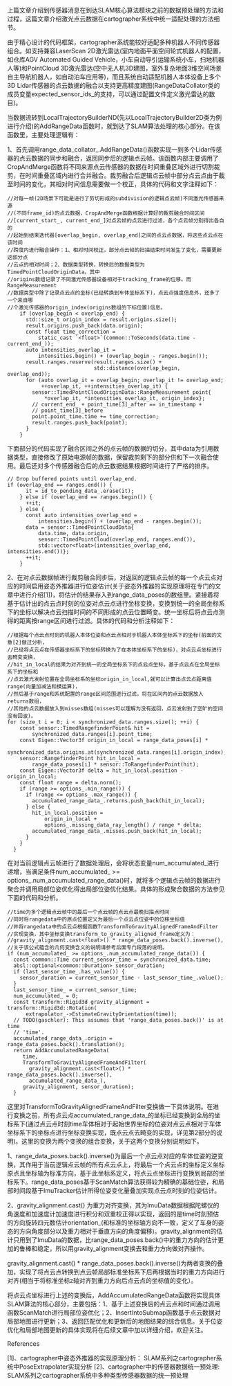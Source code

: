 上篇文章介绍到传感器消息在到达SLAM核心算法模块之前的数据预处理的方法和过程，这篇文章介绍激光点云数据在cartographer系统中统一适配处理的方法细节。

由于精心设计的代码框架，cartographer系统能较好适配多种机器人不同传感器组合。如支持兼容LaserScan 2D激光雷达(室内地面平面空间轮式机器人的配置，如仓库AGV Automated Guided Vehicle，小车自动导引运输系统小车，扫地机器人等)和PointCloud 3D激光雷达(空中无人机3D建图，室外复杂地面3维空间场景自主导航机器人，如自动泊车应用等)，而且系统自动适配机器人本体设备上多个3D Lidar传感器的点云数据的融合以支持更高精度建图(RangeDataCollator类的成员变量expected_sensor_ids_的支持，可以通过配置文件定义激光雷达的数目)。

当数据流转到LocalTrajectoryBuilderND(先以LocalTrajectoryBuilder2D类为例进行介绍)的AddRangeData函数时，就到达了SLAM算法处理的核心部分。在该函数里，主要处理逻辑有：

1、首先调用range_data_collator_.AddRangeData()函数实现一到多个Lidar传感器的点云数据的同步和融合，返回同步后的逻辑点云帧。该函数内部主要调用了CropAndMerge函数将不同来源点云传感器的数据在时间重叠区域外进行切割裁剪，在时间重叠区域内进行合并融合。裁剪融合后逻辑点云帧中部分点云点由于截至时间的变化，其相对时间信息需要做一个校正，具体的代码和文字注释如下：

```
//对每一帧(2D场景下可能是进行了剪切形成的subdivision的逻辑点云帧)不同激光传感器来源
//(不同frame_id)的点云数据，CropAndMerge函数根据计算好的裁剪融合时间区间
//[current_start_, current_end_]对点云帧的点云进行过滤，各个点云帧分别得出各自的
//起始到结束迭代器[overlap_begin, overlap_end]之间的点云点数据，将这些点云点在该时间
//跨度内进行融合操作：1、相对时间校正，部分点云帧的扫描结束时间发生了变化，需要更新这部分点
//云点的相对时间；2、数据类型转换，转换后的数据类型为TimedPointCloudOriginData。其中
//origins数组记录了不同激光传感器设备相对于tracking_frame的位移。而RangeMeasurement
//数据类型中除了记录点云点的坐标(已经转换到车体坐标系下)，点云点强度信息外，还多了一个来自哪
//个激光传感器的origin_index(origins数组的下标位置)信息。
    if (overlap_begin < overlap_end) {
      std::size_t origin_index = result.origins.size();
      result.origins.push_back(data.origin);
      const float time_correction =
          static_cast `<float>`(common::ToSeconds(data.time - current_end_));
      auto intensities_overlap_it =
          intensities.begin() + (overlap_begin - ranges.begin());
      result.ranges.reserve(result.ranges.size() +
                            std::distance(overlap_begin, overlap_end));
      for (auto overlap_it = overlap_begin; overlap_it != overlap_end;
           ++overlap_it, ++intensities_overlap_it) {
        sensor::TimedPointCloudOriginData::RangeMeasurement point{
            *overlap_it, *intensities_overlap_it, origin_index};
        // current_end_ + point_time[3]_after == in_timestamp +
        // point_time[3]_before
        point.point_time.time += time_correction;
        result.ranges.push_back(point);
      }
    }
```

下面部分的代码实现了融合区间之外的点云帧的数据的切分，其中data为引用数据类型，直接修改了原始电源帧的数据，保留裁剪剩下的部分供和下一次融合使用。最后还对多个传感器融合后的点云数据结果根据时间进行了严格的排序。

```
// Drop buffered points until overlap_end.
if (overlap_end == ranges.end()) {
      it = id_to_pending_data_.erase(it);
    } else if (overlap_end == ranges.begin()) {
      ++it;
    } else {
      const auto intensities_overlap_end =
          intensities.begin() + (overlap_end - ranges.begin());
      data = sensor::TimedPointCloudData{
          data.time, data.origin,
          sensor::TimedPointCloud(overlap_end, ranges.end()),
          std::vector<float>(intensities_overlap_end, intensities.end())};
      ++it;
    }
```
2、在对点云数据帧进行裁剪融合同步后，对返回的逻辑点云帧的每一个点云点对应的时间启用姿态外推器进行位姿估计(关于姿态外推器的实现原理将在专门的文章中进行介绍[1])，将估计的结果存入到range_data_poses的数组里。紧接着将基于估计出的点云点时刻的位姿对点云点进行坐标变换，变换到统一的全局坐标系下的坐标以解决点云扫描时间的不同形成的点云位置畸变。统一坐标后将点云点测得的距离按range区间进行过滤。具体的代码和分析注释如下：

```
//根据每个点云点时刻的机器人本体位姿和点云点相对于机器人本体坐标系下的坐标(前面的文章[2]做过分析，
//已经将点云点在传感器坐标系下的坐标转换为了在本体坐标系下的坐标)，对点云点坐标进行去畸变变换，
//hit_in_local的结果为对齐到统一的全局坐标系下的点云点坐标，基于点云点在全局坐标系下的坐标和
//点云激光发射位置在全局坐标系的坐标origin_in_local,就可以计算出点云点距离值range(向量加减法和模运算)，
//然后基于range和系统配置的range区间范围进行过滤，将在区间内的点云数据放入returns数组，
//其他的点云数据放入到misses数组(misses可以理解为没有返回，点云发射到了空旷的空间没有回波)。
for (size_t i = 0; i < synchronized_data.ranges.size(); ++i) {
    const sensor::TimedRangefinderPoint& hit =
        synchronized_data.ranges[i].point_time;
    const Eigen::Vector3f origin_in_local = range_data_poses[i] *
 synchronized_data.origins.at(synchronized_data.ranges[i].origin_index);
    sensor::RangefinderPoint hit_in_local =
        range_data_poses[i] * sensor::ToRangefinderPoint(hit);
    const Eigen::Vector3f delta = hit_in_local.position - origin_in_local;
    const float range = delta.norm();
    if (range >= options_.min_range()) {
      if (range <= options_.max_range()) {
        accumulated_range_data_.returns.push_back(hit_in_local);
      } else {
        hit_in_local.position =
            origin_in_local +
            options_.missing_data_ray_length() / range * delta;
        accumulated_range_data_.misses.push_back(hit_in_local);
      }
    }
  }
```

在对当前逻辑点云帧进行了数据处理后，会将状态变量num_accumulated_进行递增，当满足条件num_accumulated_ >= options_.num_accumulated_range_data()时，就将多个逻辑点云帧的数据进行聚合并调用局部位姿优化得出局部位姿优化结果。具体的形成聚合数据的方法参见下面的代码和分析。
```
//time为多个逻辑点云帧中的最后一个点云帧的点云点最晚扫描点时间
//同时将rangedata中的原点位置定义为最后一个点云点位姿中的位移坐标值
//并将rangedata中的点云点根据函数TransformToGravityAlignedFrameAndFilter   
//实现变换，其中坐标变换transform_to_gravity_aligned_frame定义为：
//gravity_alignment.cast<float>() * range_data_poses.back().inverse(),
//关于该公式蕴含的几何变换含义的说明请参考后面专门段落的说明。
if (num_accumulated_ >= options_.num_accumulated_range_data()) {
  const common::Time current_sensor_time = synchronized_data.time;
  absl::optional<common::Duration> sensor_duration;
  if (last_sensor_time_.has_value()) {
    sensor_duration = current_sensor_time - last_sensor_time_.value();
  }
  last_sensor_time_ = current_sensor_time;
  num_accumulated_ = 0;
  const transform::Rigid3d gravity_alignment = transform::Rigid3d::Rotation(
      extrapolator_->EstimateGravityOrientation(time));
  // TODO(gaschler): This assumes that 'range_data_poses.back()' is at time
  // 'time'.
  accumulated_range_data_.origin = range_data_poses.back().translation();
  return AddAccumulatedRangeData(
     time,
     TransformToGravityAlignedFrameAndFilter(
       gravity_alignment.cast<float>() * range_data_poses.back().inverse(),
       accumulated_range_data_),
     gravity_alignment, sensor_duration);
  }
```

这里对TransformToGravityAlignedFrameAndFilter变换做一下具体说明。在进行变换之前，所有点云点accumulated_range_data_的坐标已经变换到全局的坐标系下(通过点云点时刻time车体相对于起始世界坐标的位姿对点云点相对于车体坐标系下的坐标点进行坐标变换实现，既点云点去畸变的实现，详见第2部分的说明)。这里的变换为两个变换的组合变换，关于这两个变换分别说明如下。

1、range_data_poses.back().inverse()为最后一个点云点对应的车体位姿的逆变换，其作用于当前逻辑点云帧的所有点云点上，将最后一个点云点的坐标定义坐标原点且坐标轴为标准方向，基于此坐标系定义，将点云点坐标进行变换到局部的坐标系下。range_data_poses基于ScanMatch算法获得较为精确的基础位姿，和局部时间段基于ImuTracker估计所得位姿变化量叠加实现点云点时刻的位姿估计。

2、gravity_alignment.cast<float>() 为重力对齐变换，其为ImuData数据根据陀螺仪的角速度和加速度计加速度进行积分和双重校正得以实现，返回的是time时刻预估的方向旋转四元数估计orientation_(和标准的坐标轴方向不一致，定义了车身的姿态的方向角度部分以及重力相对于垂直方向的角度偏移)。gravity_alignment的估计只用到了ImuData的数据，比range_data_poses.back()中的重力方向的估计更加的鲁棒和稳定，所以用gravity_alignment变换去和重力方向做对齐操作。

gravity_alignment.cast<float>() * range_data_poses.back().inverse()为两者变换的叠加，实现了将点云点转换到点云帧局部标准坐标系下后再根据当时的重力方向进行对齐(相当于将标准坐标z轴对齐到重力方向后点云点的坐标值的变化）。

将点云点坐标进行上述的变换后，AddAccumulatedRangeData函数将实现具体SLAM算法的核心部分，主要包括：1、基于上述变换后的点云点和时间通过调用函数ScanMatch进行局部位姿优化；2、InsertIntoSubmap函数基于点云数据对局部地图进行更新；3、返回匹配优化和更新后的地图结果的综合信息。关于位姿优化和局部地图更新的具体实现将在后续文章中加以详细介绍，欢迎关注。

References

[1]、cartographer中姿态外推器的实现原理分析： SLAM系列之cartographer系统中PoseExtrapolater实现分析
[2]、cartographer中的传感器数据统一预处理: SLAM系列之cartographer系统中多种类型传感器数据的统一预处理